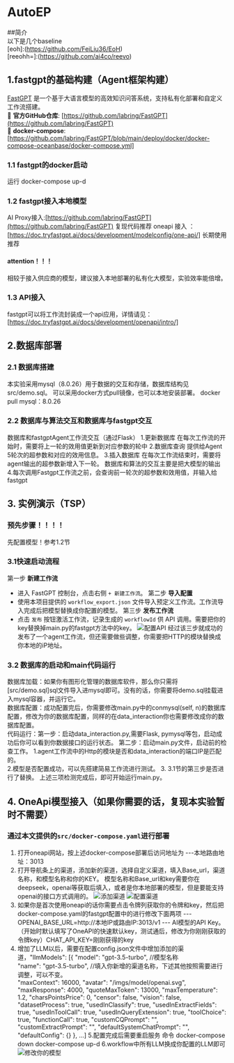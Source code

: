 # AutoEP

##简介  
以下是几个baseline  
[eoh]:(https://github.com/FeiLiu36/EoH)   
[reeohh=]:(https://github.com/ai4co/reevo)   

## 1.fastgpt的基础构建（Agent框架构建）
[FastGPT](https://github.com/labring/FastGPT) 是一个基于大语言模型的高效知识问答系统，支持私有化部署和自定义工作流搭建。  
🔗 **官方GitHub仓库**: [https://github.com/labring/FastGPT](https://github.com/labring/FastGPT)  
🔗 **docker-compose**: [https://github.com/labring/FastGPT/blob/main/deploy/docker/docker-compose-oceanbase/docker-compose.yml]  
### 1.1 fastgpt的docker启动 
运行 docker-compose up-d
### 1.2 fastgpt接入本地模型 
AI Proxy接入:[https://github.com/labring/FastGPT](https://github.com/labring/FastGPT)  复现代码推荐 
oneapi 接入 ：[https://doc.tryfastgpt.ai/docs/development/modelconfig/one-api/]  长期使用推荐 
#### attention！！！ 
   相较于接入供应商的模型，建议接入本地部署的私有化大模型，实验效率能倍增。 
### 1.3 API接入
fastgpt可以将工作流封装成一个api应用，详情请见：[https://doc.tryfastgpt.ai/docs/development/openapi/intro/]

## 2.数据库部署
### 2.1 数据库搭建  
本实验采用mysql（8.0.26）用于数据的交互和存储，数据库结构见src/demo.sql。 
可以采用docker方式pull镜像，也可以本地安装部署。 
docker pull mysql：8.0.26 
### 2.2 数据库与算法交互和数据库与fastgpt交互 
数据库和fastgptAgent工作流交互（通过Flask）
1.更新数据库 
在每次工作流的开始时，需要将上一轮的效用值更新到对应参数的轮中 
2.数据库查询 
提供给Agent 5轮次的超参数和对应的效用信息。 
3.插入数据库 
在每次工作流结束时，需要将agent输出的超参数新增入下一轮。 
数据库和算法的交互主要是把大模型的输出 
4.每次调用Fastgpt工作流之前，会查询前一轮次的超参数和效用值，并输入给fastgpt 


## 3. 实例演示（TSP）
### 预先步骤！！！！ 
先配置模型！参考1.2节 
### 3.1快速启动流程  
 第一步 **新建工作流**  
   - 进入 FastGPT 控制台，点击右侧 `+ 新建工作流`。 
 第二步 **导入配置**   
   - 使用本项目提供的 `workflow_export.json` 文件导入预定义工作流。工作流导入完成后把模型替换成你配置的模型。 
 第三步 **发布工作流**   
   - 点击 `发布` 按钮激活工作流，记录生成的 `workflowId` 供 API 调用。需要把你的key替换掉main.py的fastgpt方法中的key。 
  ![配置API](src/发布后修改配置api访问权限.png "API配置")
经过该三步就成功的发布了一个agent工作流，但还需要做些调整，你需要把HTTP的模块替换成你本地的iP地址。 
### 3.2 数据库的启动和main代码运行 
  数据库加载：如果你有图形化管理的数据库软件，那么你只需将[src/demo.sql]sql文件导入进mysql即可。没有的话，你需要将demo.sql挂载进入mysql容器，并运行它。  
  数据库配置：成功配置完后，你需要修改main.py中的conmysql(self, n)的数据库配置，修改为你的数据库配置，同样的在data_interaction你也需要修改成你的数据库配置。   
  代码运行：第一步：启动data_interaction.py,需要Flask, pymysql等包，启动成功后你可以看到你数据接口的运行状态。 
  第二步：启动main.py文件，启动前的检查工作。 1.agent工作流中的Http的模块是否和data_interaction的端口IP是匹配的。  
  2.模型是否配置成功，可以先搭建简易工作流进行测试。 
  3. 3.1节的第三步是否进行了替换。 
 上述三项检测完成后，即可开始运行main.py。  
  

## 4. OneApi模型接入（如果你需要的话，复现本实验暂时不需要） 
### 通过本文提供的`src/docker-compose.yaml`进行部署 
1. 打开oneapi网站，按上述docker-compose部署后访问地址为 ---本地路由地址：3013 
2. 打开导航条上的渠道，添加新的渠道，选择自定义渠道，填入Base_url，渠道名称，和模型名称和你的KEY。 
模型名称和Base_url和key需要你在deepseek，openai等获取后填入，或者是你本地部署的模型，但是要能支持openai的接口方式调用的。 
  ![添加渠道](src/新增渠道.png "添加渠道") 
  ![配置渠道](src/添加你的模型渠道.png "配置渠道") 
4. 如果你是首次使用oneapi的话你需要点击令牌列获取你的令牌和key，然后把docker-compose.yaml的fastgpt配置中的进行修改下面两项 
 --- OPENAI_BASE_URL=http://本地IP或路由IP:3013/v1 
 ---  AI模型的API Key。（开始时默认填写了OneAPI的快速默认key，测试通后，修改为你刚刚获取的令牌key）CHAT_API_KEY=刚刚获得的key  
5. 增加了LLM以后，需要在配置config.json文件中增加添加的渠道，"llmModels": [{ 
      "model": "gpt-3.5-turbo", //模型名称  
      "name": "gpt-3.5-turbo", //填入你新增的渠道名称，下述其他按照需要进行调整，可以不变。  
      "maxContext": 16000, 
      "avatar": "/imgs/model/openai.svg", 
      "maxResponse": 4000, 
      "quoteMaxToken": 13000, 
      "maxTemperature": 1.2, 
      "charsPointsPrice": 0,
      "censor": false, 
      "vision": false,
      "datasetProcess": true,
      "usedInClassify": true,
      "usedInExtractFields": true,
      "usedInToolCall": true,
      "usedInQueryExtension": true,
      "toolChoice": true,
      "functionCall": true,
      "customCQPrompt": "",
      "customExtractPrompt": "",
      "defaultSystemChatPrompt": "",
      "defaultConfig": {}
    },
...]
   5.配置完成后需要重启服务
   命令 docker-compose down
   docker-compose up-d
   6.workflow中所有LLM换成你配置的LLM即可
   ![修改你的模型](src/修改你配置的模型.png "模型修改")


     
